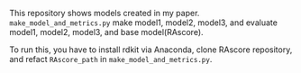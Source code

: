 This repository shows models created in my paper.
`make_model_and_metrics.py` make model1, model2, model3, and evaluate model1, model2, model3, and base model(RAscore).

To run this, you have to install rdkit via Anaconda, clone RAscore repository, and refact `RAscore_path` in `make_model_and_metrics.py`.